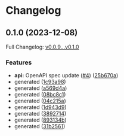 # Changelog

## 0.1.0 (2023-12-08)

Full Changelog: [v0.0.9...v0.1.0](https://github.com/stainless-sdks/docugami-python/compare/v0.0.9...v0.1.0)

### Features

* **api:** OpenAPI spec update ([#4](https://github.com/stainless-sdks/docugami-python/issues/4)) ([25b670a](https://github.com/stainless-sdks/docugami-python/commit/25b670ae6758638e67a3a305bf174b81cd6341d3))
* generated ([1c93a98](https://github.com/stainless-sdks/docugami-python/commit/1c93a98afd30ccf5d0ab1bbc2a410bf81aec6042))
* generated ([a569d4a](https://github.com/stainless-sdks/docugami-python/commit/a569d4a605c604bb8457925504b66e47d71041c3))
* generated ([08bc8c1](https://github.com/stainless-sdks/docugami-python/commit/08bc8c14d24a5f1a8c06130408a38e445ad3911b))
* generated ([04c215a](https://github.com/stainless-sdks/docugami-python/commit/04c215a6a0d8ddb86c18e23bf6938fb85c9502e8))
* generated ([1d943d9](https://github.com/stainless-sdks/docugami-python/commit/1d943d9bb11e861a0241685c4fb15bf101b0fcb5))
* generated ([3892714](https://github.com/stainless-sdks/docugami-python/commit/38927143ad384568eec6b791b5c2fe9a9cd3a3eb))
* generated ([893134b](https://github.com/stainless-sdks/docugami-python/commit/893134b8ccbd93172bc3c0b5f858435ecc831efb))
* generated ([31b2561](https://github.com/stainless-sdks/docugami-python/commit/31b25614d437044deb1d12cb56e1aa7545fa8fd4))
